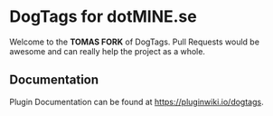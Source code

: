 # DogTags for dotMINE.se

Welcome to the **TOMAS FORK** of DogTags. Pull Requests would be awesome and can really help the project as a whole.

## Documentation
Plugin Documentation can be found at https://pluginwiki.io/dogtags.
